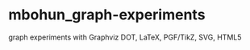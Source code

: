 mbohun_graph-experiments
========================

graph experiments with Graphviz DOT, LaTeX, PGF/TikZ, SVG, HTML5